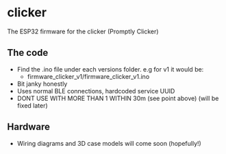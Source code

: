 # clicker
The ESP32 firmware for the clicker (Promptly Clicker)

## The code
- Find the .ino file under each versions folder. e.g for v1 it would be:
  - firmware_clicker_v1/firmware_clicker_v1.ino
- Bit janky honestly
- Uses normal BLE connections, hardcoded service UUID
- DONT USE WITH MORE THAN 1 WITHIN 30m (see point above) (will be fixed later)

## Hardware 
- Wiring diagrams and 3D case models will come soon (hopefully!)

